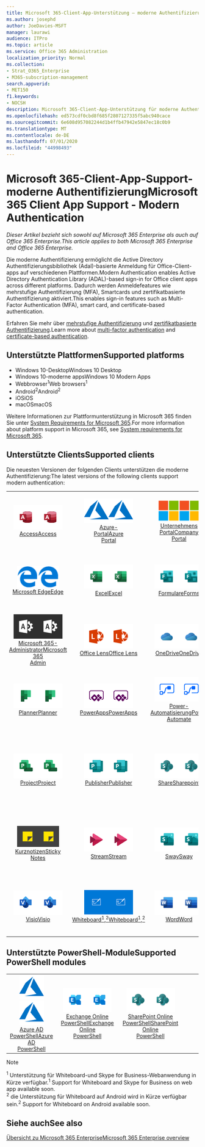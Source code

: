 ```yaml
---
title: Microsoft 365-Client-App-Unterstützung – moderne Authentifizierung
ms.author: josephd
author: JoeDavies-MSFT
manager: laurawi
audience: ITPro
ms.topic: article
ms.service: Office 365 Administration
localization_priority: Normal
ms.collection:
- Strat_O365_Enterprise
- M365-subscription-management
search.appverid:
- MET150
f1.keywords:
- NOCSH
description: Microsoft 365-Client-App-Unterstützung für moderne Authentifizierung.
ms.openlocfilehash: ed573cdf0cbd8f685f2807127335f5abc940cace
ms.sourcegitcommit: 6e608d957082244d1b4ffb47942e5847ec18c0b9
ms.translationtype: MT
ms.contentlocale: de-DE
ms.lasthandoff: 07/01/2020
ms.locfileid: "44998493"
---
```

# <a name="microsoft-365-client-app-support---modern-authentication"></a><span data-ttu-id="80752-103">Microsoft 365-Client-App-Support-moderne Authentifizierung</span><span class="sxs-lookup"><span data-stu-id="80752-103">Microsoft 365 Client App Support - Modern Authentication</span></span>

<span data-ttu-id="80752-104">*Dieser Artikel bezieht sich sowohl auf Microsoft 365 Enterprise als auch auf Office 365 Enterprise.*</span><span class="sxs-lookup"><span data-stu-id="80752-104">*This article applies to both Microsoft 365 Enterprise and Office 365 Enterprise.*</span></span>

<span data-ttu-id="80752-105">Die moderne Authentifizierung ermöglicht die Active Directory Authentifizierungsbibliothek (Adal)-basierte Anmeldung für Office-Client-apps auf verschiedenen Plattformen.</span><span class="sxs-lookup"><span data-stu-id="80752-105">Modern Authentication enables Active Directory Authentication Library (ADAL)-based sign-in for Office client apps across different platforms.</span></span> <span data-ttu-id="80752-106">Dadurch werden Anmeldefeatures wie mehrstufige Authentifizierung (MFA), Smartcards und zertifikatbasierte Authentifizierung aktiviert.</span><span class="sxs-lookup"><span data-stu-id="80752-106">This enables sign-in features such as Multi-Factor Authentication (MFA), smart card, and certificate-based authentication.</span></span>

<span data-ttu-id="80752-107">Erfahren Sie mehr über [mehrstufige Authentifizierung](https://docs.microsoft.com/azure/active-directory/authentication/multi-factor-authentication) und [zertifikatbasierte Authentifizierung](https://docs.microsoft.com/azure/active-directory/active-directory-certificate-based-authentication-get-started).</span><span class="sxs-lookup"><span data-stu-id="80752-107">Learn more about [multi-factor authentication](https://docs.microsoft.com/azure/active-directory/authentication/multi-factor-authentication) and [certificate-based authentication](https://docs.microsoft.com/azure/active-directory/active-directory-certificate-based-authentication-get-started).</span></span>

## <a name="supported-platforms"></a><span data-ttu-id="80752-108">Unterstützte Plattformen</span><span class="sxs-lookup"><span data-stu-id="80752-108">Supported platforms</span></span>

 - <span data-ttu-id="80752-109">Windows 10-Desktop</span><span class="sxs-lookup"><span data-stu-id="80752-109">Windows 10 Desktop</span></span>
 - <span data-ttu-id="80752-110">Windows 10-moderne apps</span><span class="sxs-lookup"><span data-stu-id="80752-110">Windows 10 Modern Apps</span></span>
 - <span data-ttu-id="80752-111">Webbrowser<sup>1</sup></span><span class="sxs-lookup"><span data-stu-id="80752-111">Web browsers<sup>1</sup></span></span>
 - <span data-ttu-id="80752-112">Android<sup>2</sup></span><span class="sxs-lookup"><span data-stu-id="80752-112">Android<sup>2</sup></span></span>
 - <span data-ttu-id="80752-113">iOS</span><span class="sxs-lookup"><span data-stu-id="80752-113">iOS</span></span>
 - <span data-ttu-id="80752-114">macOS</span><span class="sxs-lookup"><span data-stu-id="80752-114">macOS</span></span>

<span data-ttu-id="80752-115">Weitere Informationen zur Plattformunterstützung in Microsoft 365 finden Sie unter [System Requirements for Microsoft 365](https://products.office.com/office-system-requirements).</span><span class="sxs-lookup"><span data-stu-id="80752-115">For more information about platform support in Microsoft 365, see [System requirements for Microsoft 365](https://products.office.com/office-system-requirements).</span></span>

## <a name="supported-clients"></a><span data-ttu-id="80752-116">Unterstützte Clients</span><span class="sxs-lookup"><span data-stu-id="80752-116">Supported clients</span></span>

<span data-ttu-id="80752-117">Die neuesten Versionen der folgenden Clients unterstützen die moderne Authentifizierung:</span><span class="sxs-lookup"><span data-stu-id="80752-117">The latest versions of the following clients support modern authentication:</span></span>

| | | | | | |
|:---:|:---:|:---:|:---:|:---:|:---:|
| <span data-ttu-id="80752-118">![Access-Symbol](media/o365-access-64x64.png)</span><span class="sxs-lookup"><span data-stu-id="80752-118">![Access icon](media/o365-access-64x64.png)</span></span> <br> [<span data-ttu-id="80752-119">Access</span><span class="sxs-lookup"><span data-stu-id="80752-119">Access</span></span>](https://products.office.com/access) | <span data-ttu-id="80752-120">![Azure-Symbol](media/o365-azure-64x64.png)</span><span class="sxs-lookup"><span data-stu-id="80752-120">![Azure icon](media/o365-azure-64x64.png)</span></span> <br> [<span data-ttu-id="80752-121">Azure- <br> Portal</span><span class="sxs-lookup"><span data-stu-id="80752-121">Azure <br> Portal </span></span>](https://azure.microsoft.com/features/azure-portal/) | <span data-ttu-id="80752-122">![Symbol des Unternehmensportals](media/o365-microsoft-64x64.png)</span><span class="sxs-lookup"><span data-stu-id="80752-122">![Company portal icon](media/o365-microsoft-64x64.png)</span></span> <br> [<span data-ttu-id="80752-123">Unternehmens <br> Portal</span><span class="sxs-lookup"><span data-stu-id="80752-123">Company <br> Portal </span></span>](https://docs.microsoft.com/intune-user-help/sign-in-to-the-company-portal) | <span data-ttu-id="80752-124">![Vertiefen (Symbol)](media/o365-delve-64x64.png)</span><span class="sxs-lookup"><span data-stu-id="80752-124">![Delve icon](media/o365-delve-64x64.png)</span></span> <br> [<span data-ttu-id="80752-125">Delve</span><span class="sxs-lookup"><span data-stu-id="80752-125">Delve</span></span>](https://products.office.com/business/intelligent-search) | <span data-ttu-id="80752-126">![Dynamics 365-Symbol](media/o365-dynamics365-64x64.png)</span><span class="sxs-lookup"><span data-stu-id="80752-126">![Dynamics 365 icon](media/o365-dynamics365-64x64.png)</span></span> <br> [<span data-ttu-id="80752-127">Dynamics 365</span><span class="sxs-lookup"><span data-stu-id="80752-127">Dynamics 365</span></span>](https://dynamics.microsoft.com) 
| <span data-ttu-id="80752-128">![Edge-Symbol](media/o365-edge-64x64.png)</span><span class="sxs-lookup"><span data-stu-id="80752-128">![Edge icon](media/o365-edge-64x64.png)</span></span> <br> [<span data-ttu-id="80752-129">Microsoft Edge</span><span class="sxs-lookup"><span data-stu-id="80752-129">Edge</span></span>](https://www.microsoft.com/windows/microsoft-edge) | <span data-ttu-id="80752-130">![Excel-Symbol](media/o365-excel-64x64.png)</span><span class="sxs-lookup"><span data-stu-id="80752-130">![Excel icon](media/o365-excel-64x64.png)</span></span> <br> [<span data-ttu-id="80752-131">Excel</span><span class="sxs-lookup"><span data-stu-id="80752-131">Excel</span></span>](https://products.office.com/excel) | <span data-ttu-id="80752-132">![Symbol "Formulare"](media/o365-forms-64x64.png)</span><span class="sxs-lookup"><span data-stu-id="80752-132">![Forms icon](media/o365-forms-64x64.png)</span></span> <br> [<span data-ttu-id="80752-133">Formulare</span><span class="sxs-lookup"><span data-stu-id="80752-133">Forms</span></span>](https://flow.microsoft.com/connectors/shared_microsoftforms/microsoft-forms/) | <span data-ttu-id="80752-134">![Kaizala-Symbol](media/o365-kaizala-64x64.png)</span><span class="sxs-lookup"><span data-stu-id="80752-134">![Kaizala icon](media/o365-kaizala-64x64.png)</span></span> <br> [<span data-ttu-id="80752-135">Kaizala</span><span class="sxs-lookup"><span data-stu-id="80752-135">Kaizala</span></span>](https://products.office.com/en/business/microsoft-kaizala) | <span data-ttu-id="80752-136">![Office.com-Symbol](media/o365-office-64x64.png)</span><span class="sxs-lookup"><span data-stu-id="80752-136">![Office.com icon](media/o365-office-64x64.png)</span></span> <br> [<span data-ttu-id="80752-137">Office.com</span><span class="sxs-lookup"><span data-stu-id="80752-137">Office.com</span></span>](https://www.office.com/) 
| <span data-ttu-id="80752-138">![Office 365 Administrator Symbol](media/o365-o365admin-64x64.png)</span><span class="sxs-lookup"><span data-stu-id="80752-138">![Office 365 Admin icon](media/o365-o365admin-64x64.png)</span></span> <br> [<span data-ttu-id="80752-139">Microsoft 365- <br> Administrator</span><span class="sxs-lookup"><span data-stu-id="80752-139">Microsoft 365 <br> Admin</span></span>](https://products.office.com/business/manage-office-365-admin-app) | <span data-ttu-id="80752-140">![Linsen Symbol](media/o365-lens-64x64.png)</span><span class="sxs-lookup"><span data-stu-id="80752-140">![Lens icon](media/o365-lens-64x64.png)</span></span> <br> [<span data-ttu-id="80752-141">Office Lens</span><span class="sxs-lookup"><span data-stu-id="80752-141">Office Lens</span></span>](https://www.microsoft.com/p/office-lens/9wzdncrfj3t8?activetab=pivot%3Aoverviewtab) | <span data-ttu-id="80752-142">![OneDrive für Unternehmen Symbol](media/o365-OneDrive-64x64.png)</span><span class="sxs-lookup"><span data-stu-id="80752-142">![OneDrive for Business icon](media/o365-OneDrive-64x64.png)</span></span> <br> [<span data-ttu-id="80752-143">OneDrive</span><span class="sxs-lookup"><span data-stu-id="80752-143">OneDrive</span></span>](https://products.office.com/onedrive-for-business/online-cloud-storage) |  <span data-ttu-id="80752-144">![OneNote-Symbol](media/o365-OneNote-64x64.png)</span><span class="sxs-lookup"><span data-stu-id="80752-144">![OneNote icon](media/o365-OneNote-64x64.png)</span></span> <br> [<span data-ttu-id="80752-145">OneNote</span><span class="sxs-lookup"><span data-stu-id="80752-145">OneNote</span></span>](https://products.office.com/onenote) | <span data-ttu-id="80752-146">![Outlook-Symbol](media/o365-outlook-64x64.png)</span><span class="sxs-lookup"><span data-stu-id="80752-146">![Outlook icon](media/o365-outlook-64x64.png)</span></span> <br> [<span data-ttu-id="80752-147">Outlook</span><span class="sxs-lookup"><span data-stu-id="80752-147">Outlook</span></span>](https://products.office.com/outlook) 
| <span data-ttu-id="80752-148">![Planner-Symbol](media/o365-planner-64x64.png)</span><span class="sxs-lookup"><span data-stu-id="80752-148">![Planner icon](media/o365-planner-64x64.png)</span></span> <br> [<span data-ttu-id="80752-149">Planner</span><span class="sxs-lookup"><span data-stu-id="80752-149">Planner</span></span>](https://products.office.com/business/task-management-software) | <span data-ttu-id="80752-150">![PowerApps-Symbol](media/o365-powerapps-64x64.png)</span><span class="sxs-lookup"><span data-stu-id="80752-150">![PowerApps icon](media/o365-powerapps-64x64.png)</span></span> <br> [<span data-ttu-id="80752-151">PowerApps</span><span class="sxs-lookup"><span data-stu-id="80752-151">PowerApps </span></span>](https://powerapps.microsoft.com) | <span data-ttu-id="80752-152">![Power-Automatisierungs Symbol](media/o365-flow-64x64.png)</span><span class="sxs-lookup"><span data-stu-id="80752-152">![Power Automate icon](media/o365-flow-64x64.png)</span></span> <br> [<span data-ttu-id="80752-153">Power- <br> Automatisierung</span><span class="sxs-lookup"><span data-stu-id="80752-153">Power <br> Automate</span></span>](https://flow.microsoft.com) | <span data-ttu-id="80752-154">![PowerBI-Symbol](media/o365-powerbi-64x64.png)</span><span class="sxs-lookup"><span data-stu-id="80752-154">![PowerBI icon](media/o365-powerbi-64x64.png)</span></span> <br> [<span data-ttu-id="80752-155">Power BI</span><span class="sxs-lookup"><span data-stu-id="80752-155">Power BI</span></span>](https://powerbi.microsoft.com)| <span data-ttu-id="80752-156">![PowerPoint-Symbol](media/o365-powerpoint-64x64.png)</span><span class="sxs-lookup"><span data-stu-id="80752-156">![PowerPoint icon](media/o365-powerpoint-64x64.png)</span></span> <br> [<span data-ttu-id="80752-157">PowerPoint</span><span class="sxs-lookup"><span data-stu-id="80752-157">PowerPoint</span></span>](https://products.office.com/powerpoint) 
| <span data-ttu-id="80752-158">![Project-Symbol](media/o365-project-64x64.png)</span><span class="sxs-lookup"><span data-stu-id="80752-158">![Project icon](media/o365-project-64x64.png)</span></span> <br> [<span data-ttu-id="80752-159">Project</span><span class="sxs-lookup"><span data-stu-id="80752-159">Project</span></span>](https://products.office.com/project) | <span data-ttu-id="80752-160">![Publisher-Symbol](media/o365-publisher-64x64.png)</span><span class="sxs-lookup"><span data-stu-id="80752-160">![Publisher icon](media/o365-publisher-64x64.png)</span></span> <br> [<span data-ttu-id="80752-161">Publisher</span><span class="sxs-lookup"><span data-stu-id="80752-161">Publisher</span></span>](https://products.office.com/publisher) | <span data-ttu-id="80752-162">![SharePoint-Symbol](media/o365-sharepoint-64x64.png)</span><span class="sxs-lookup"><span data-stu-id="80752-162">![SharePoint icon](media/o365-sharepoint-64x64.png)</span></span> <br> [<span data-ttu-id="80752-163">Share</span><span class="sxs-lookup"><span data-stu-id="80752-163">Sharepoint</span></span>](https://products.office.com/sharepoint) | <span data-ttu-id="80752-164">![Skype for Business-Symbol](media/o365-skypeforbusiness-64x64.png)</span><span class="sxs-lookup"><span data-stu-id="80752-164">![Skype for Business icon](media/o365-skypeforbusiness-64x64.png)</span></span> <br> [<span data-ttu-id="80752-165">Skype for <br> Business<sup>1</sup></span><span class="sxs-lookup"><span data-stu-id="80752-165">Skype for <br> Business<sup>1</sup></span></span>](https://www.skype.com/business/) | <span data-ttu-id="80752-166">![StaffHub-Symbol](media/o365-staffhub-64x64.png)</span><span class="sxs-lookup"><span data-stu-id="80752-166">![StaffHub icon](media/o365-staffhub-64x64.png)</span></span> <br> [<span data-ttu-id="80752-167">StaffHub</span><span class="sxs-lookup"><span data-stu-id="80752-167">StaffHub</span></span>](https://products.office.com/microsoft-staffhub/staff-scheduling-software)
| <span data-ttu-id="80752-168">![Symbol für Notizen](media/o365-stickynotes-64x64.png)</span><span class="sxs-lookup"><span data-stu-id="80752-168">![Sticky Notes icon](media/o365-stickynotes-64x64.png)</span></span> <br> [<span data-ttu-id="80752-169">Kurznotizen</span><span class="sxs-lookup"><span data-stu-id="80752-169">Sticky Notes</span></span>](https://www.microsoft.com/p/microsoft-sticky-notes/9nblggh4qghw) | <span data-ttu-id="80752-170">![Stream-Symbol](media/o365-stream-64x64.png)</span><span class="sxs-lookup"><span data-stu-id="80752-170">![Stream icon](media/o365-stream-64x64.png)</span></span> <br> [<span data-ttu-id="80752-171">Stream</span><span class="sxs-lookup"><span data-stu-id="80752-171">Stream</span></span>](https://stream.microsoft.com) | <span data-ttu-id="80752-172">![Sway-Symbol](media/o365-sway-64x64.png)</span><span class="sxs-lookup"><span data-stu-id="80752-172">![Sway icon](media/o365-sway-64x64.png)</span></span> <br> [<span data-ttu-id="80752-173">Sway</span><span class="sxs-lookup"><span data-stu-id="80752-173">Sway</span></span>](https://sway.com) | <span data-ttu-id="80752-174">![Teams-Symbol](media/o365-teams-64x64.png)</span><span class="sxs-lookup"><span data-stu-id="80752-174">![Teams icon](media/o365-teams-64x64.png)</span></span> <br> [<span data-ttu-id="80752-175">Microsoft Teams</span><span class="sxs-lookup"><span data-stu-id="80752-175">Teams</span></span>](https://products.office.com/microsoft-teams/group-chat-software) | <span data-ttu-id="80752-176">![To-do-Symbol](media/o365-todo-64x64.png)</span><span class="sxs-lookup"><span data-stu-id="80752-176">![To Do icon](media/o365-todo-64x64.png)</span></span> <br> [<span data-ttu-id="80752-177">Aufgabe</span><span class="sxs-lookup"><span data-stu-id="80752-177">To Do</span></span>](https://todo.microsoft.com) 
| <span data-ttu-id="80752-178">![Visio-Symbol](media/o365-visio-64x64.png)</span><span class="sxs-lookup"><span data-stu-id="80752-178">![Visio icon](media/o365-visio-64x64.png)</span></span> <br> [<span data-ttu-id="80752-179">Visio</span><span class="sxs-lookup"><span data-stu-id="80752-179">Visio</span></span>](https://products.office.com/visio/flowchart-software) | <span data-ttu-id="80752-180">![Whiteboard-Symbol](media/o365-whiteboard-64x64.png)</span><span class="sxs-lookup"><span data-stu-id="80752-180">![Whiteboard icon](media/o365-whiteboard-64x64.png)</span></span> <br> [<span data-ttu-id="80752-181">Whiteboard<sup>1</sup>,<sup>2</sup></span><span class="sxs-lookup"><span data-stu-id="80752-181">Whiteboard<sup>1</sup>,<sup>2</sup></span></span>](https://whiteboard.microsoft.com/) | <span data-ttu-id="80752-182">![Word-Symbol](media/o365-word-64x64.png)</span><span class="sxs-lookup"><span data-stu-id="80752-182">![Word icon](media/o365-word-64x64.png)</span></span> <br> [<span data-ttu-id="80752-183">Word</span><span class="sxs-lookup"><span data-stu-id="80752-183">Word</span></span>](https://products.office.com/word) | <span data-ttu-id="80752-184">![Yammer-Symbol](media/o365-yammer-64x64.png)</span><span class="sxs-lookup"><span data-stu-id="80752-184">![Yammer icon](media/o365-yammer-64x64.png)</span></span> <br> [<span data-ttu-id="80752-185">Yammer</span><span class="sxs-lookup"><span data-stu-id="80752-185">Yammer</span></span>](https://products.office.com/yammer/yammer-overview) | <span data-ttu-id="80752-186">![Yammer-Symbol](media/o365-yammer-64x64.png)</span><span class="sxs-lookup"><span data-stu-id="80752-186">![Yammer icon](media/o365-yammer-64x64.png)</span></span> <br> [<span data-ttu-id="80752-187">Jammer <br> Melder</span><span class="sxs-lookup"><span data-stu-id="80752-187">Yammer <br> Notifier</span></span>](https://products.office.com/yammer/yammer-overview) |  |

## <a name="supported-powershell-modules"></a><span data-ttu-id="80752-188">Unterstützte PowerShell-Module</span><span class="sxs-lookup"><span data-stu-id="80752-188">Supported PowerShell modules</span></span>

| | | | | | |
|:---:|:---:|:---:|:---:|:---:|:---:|
| <span data-ttu-id="80752-189">![Azure-Symbol](media/o365-azure-64x64.png)</span><span class="sxs-lookup"><span data-stu-id="80752-189">![Azure icon](media/o365-azure-64x64.png)</span></span> <br> [<span data-ttu-id="80752-190">Azure AD <br> PowerShell</span><span class="sxs-lookup"><span data-stu-id="80752-190">Azure AD <br> PowerShell</span></span>](https://docs.microsoft.com/powershell/azure/active-directory/overview?view=azureadps-2.0) | <span data-ttu-id="80752-191">![Exchange-Symbol](media/o365-exchange-64x64.png)</span><span class="sxs-lookup"><span data-stu-id="80752-191">![Exchange icon](media/o365-exchange-64x64.png)</span></span> <br> [<span data-ttu-id="80752-192">Exchange Online <br> PowerShell</span><span class="sxs-lookup"><span data-stu-id="80752-192">Exchange Online <br> PowerShell</span></span>](https://docs.microsoft.com/powershell/exchange/exchange-online/exchange-online-powershell?view=exchange-ps) | <span data-ttu-id="80752-193">![SharePoint-Symbol](media/o365-sharepoint-64x64.png)</span><span class="sxs-lookup"><span data-stu-id="80752-193">![SharePoint icon](media/o365-sharepoint-64x64.png)</span></span> <br> [<span data-ttu-id="80752-194">SharePoint Online <br> PowerShell</span><span class="sxs-lookup"><span data-stu-id="80752-194">SharePoint Online <br> PowerShell</span></span>](https://docs.microsoft.com/powershell/sharepoint/sharepoint-online/connect-sharepoint-online)

> [!NOTE]
> <span data-ttu-id="80752-195"><sup>1</sup> Unterstützung für Whiteboard-und Skype for Business-Webanwendung in Kürze verfügbar.</span><span class="sxs-lookup"><span data-stu-id="80752-195"><sup>1</sup> Support for Whiteboard and Skype for Business on web app available soon.</span></span> <br>
> <span data-ttu-id="80752-196"><sup>2</sup> die Unterstützung für Whiteboard auf Android wird in Kürze verfügbar sein.</span><span class="sxs-lookup"><span data-stu-id="80752-196"><sup>2</sup> Support for Whiteboard on Android available soon.</span></span>

## <a name="see-also"></a><span data-ttu-id="80752-197">Siehe auch</span><span class="sxs-lookup"><span data-stu-id="80752-197">See also</span></span>

[<span data-ttu-id="80752-198">Übersicht zu Microsoft 365 Enterprise</span><span class="sxs-lookup"><span data-stu-id="80752-198">Microsoft 365 Enterprise overview</span></span>](https://docs.microsoft.com/microsoft-365/enterprise/microsoft-365-overview)
